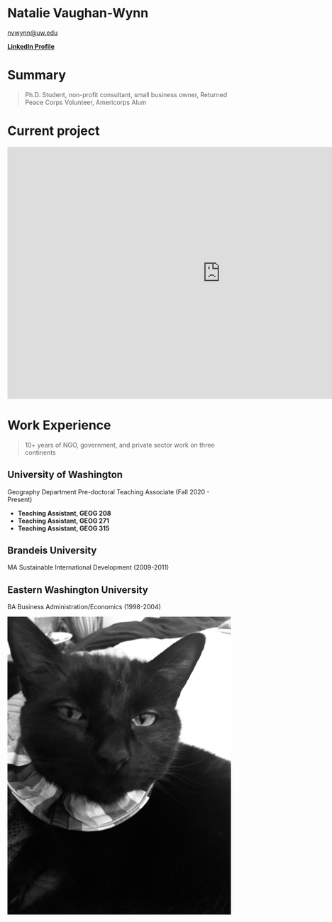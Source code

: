 # Natalie Vaughan-Wynn

<nvwynn@uw.edu>

**[LinkedIn Profile](https://www.linkedin.com/in/natalie-v-86ba2320/)**

# Summary
>Ph.D. Student, non-profit consultant, small business owner, Returned Peace Corps Volunteer, Americorps Alum

# Current project

<iframe src="https://docs.google.com/presentation/d/e/2PACX-1vS_iuMXnp61wlo4amm5nvHr4Ir8VUzisJSBsr7YEL7fKWAiT-9bmehyngtb9TYaFEsFnRokCyIXwsvY/embed?start=false&loop=false&delayms=3000" frameborder="0" width="960" height="569" allowfullscreen="true" mozallowfullscreen="true" webkitallowfullscreen="true"></iframe>

# Work Experience

>10+ years of NGO, government, and private sector work on three continents

## University of Washington

Geography Department Pre-doctoral Teaching Associate (Fall 2020 - Present)


- **Teaching Assistant, GEOG 208**
- **Teaching Assistant, GEOG 271**
- **Teaching Assistant, GEOG 315**

## Brandeis University

MA Sustainable International Development (2009-2011)


## Eastern Washington University

BA Business Administration/Economics (1998-2004)

![My cat, Rick](Images/RickValentinesday.jpg)
